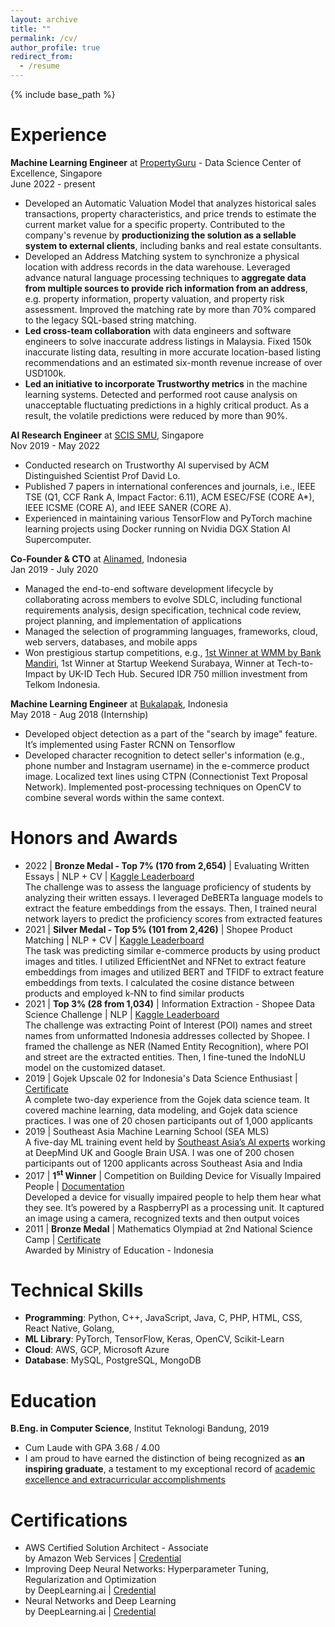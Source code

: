 ```yaml
---
layout: archive
title: ""
permalink: /cv/
author_profile: true
redirect_from:
  - /resume
---
```


{% include base_path %}

Experience
======
**Machine Learning Engineer** at [PropertyGuru](https://www.propertyguru.com.sg) - Data Science Center of Excellence, Singapore
  <br> June 2022 - present
  * Developed an Automatic Valuation Model that analyzes historical sales transactions, property characteristics, and price trends to estimate the current market value for a specific property. Contributed to the company's revenue by **productionizing the solution as a sellable system to external clients**, including banks and real estate consultants.
  * Developed an Address Matching system to synchronize a physical location with address records in the data warehouse. Leveraged advance natural language processing techniques to **aggregate data from multiple sources to provide rich information from an address**, e.g. property information, property valuation, and property risk assessment. Improved the matching rate by more than 70% compared to the legacy SQL-based string matching.
  * **Led cross-team collaboration** with data engineers and software engineers to solve inaccurate address listings in Malaysia. Fixed 150k inaccurate listing data, resulting in more accurate location-based listing recommendations and an estimated six-month revenue increase of over USD100k.
  * **Led an initiative to incorporate Trustworthy metrics** in the machine learning systems. Detected and performed root cause analysis on unacceptable fluctuating predictions in a highly critical product. As a result, the volatile predictions were reduced by more than 90%.

**AI Research Engineer** at [SCIS SMU](https://scis.smu.edu.sg/), Singapore
  <br> Nov 2019 - May 2022
  * Conducted research on Trustworthy AI supervised by ACM Distinguished Scientist Prof David Lo.
  * Published 7 papers in international conferences and journals, i.e., IEEE TSE (Q1, CCF Rank A, Impact Factor: 6.11),  ACM ESEC/FSE (CORE A*), IEEE ICSME (CORE A), and IEEE SANER (CORE A).
  * Experienced in maintaining various TensorFlow and PyTorch machine learning projects using Docker running on Nvidia DGX Station AI Supercomputer.

**Co-Founder & CTO** at [Alinamed](https://alinamed.com/), Indonesia
  <br> Jan 2019 - July 2020
  * Managed the end-to-end software development lifecycle by collaborating across members to evolve SDLC, including functional requirements analysis, design specification, technical code review, project planning, and implementation of applications
  * Managed the selection of programming languages, frameworks, cloud, web servers, databases, and mobile apps
  * Won prestigious startup competitions, e.g., [1st Winner at WMM by Bank Mandiri](http://news.unair.ac.id/en/2020/12/02/unair-alumnis-startup-alinamed-wins-first-place-in-2020-wmm/), 1st Winner at Startup Weekend Surabaya, Winner at Tech-to-Impact by UK-ID Tech Hub. Secured IDR 750 million investment from Telkom Indonesia.

**Machine Learning Engineer** at [Bukalapak](https://www.bukalapak.com/), Indonesia
  <br> May 2018 - Aug 2018 (Internship)
  * Developed object detection as a part of the "search by image" feature. It’s implemented using Faster RCNN on Tensorflow
  * Developed character recognition to detect seller's information (e.g., phone number and Instagram username) in the e-commerce product image. Localized text lines using CTPN (Connectionist Text Proposal Network). Implemented post-processing techniques on OpenCV to combine several words within the same context.

Honors and Awards
======
* 2022 \| **Bronze Medal - Top 7% (170 from 2,654)** \| Evaluating Written Essays \| NLP + CV \| [Kaggle Leaderboard](https://www.kaggle.com/c/shopee-product-matching/leaderboard)
  <br> The challenge was to assess the language proficiency of students by analyzing their written essays. I leveraged DeBERTa language models to extract the feature embeddings from the essays. Then, I trained neural network layers to predict the proficiency scores from extracted features
* 2021 \| **Silver Medal - Top 5% (101 from 2,426)** \| Shopee Product Matching \| NLP + CV \| [Kaggle Leaderboard](https://www.kaggle.com/c/shopee-product-matching/leaderboard)
  <br> The task was predicting similar e-commerce products by using product images and titles. I utilized EfficientNet and NFNet to extract feature embeddings from images and utilized BERT and TFIDF to extract feature embeddings from texts. I calculated the cosine distance between products and employed k-NN to find similar products
* 2021 \|	**Top 3% (28 from 1,034)** \| Information Extraction - Shopee Data Science Challenge  \| NLP \| [Kaggle Leaderboard](https://www.kaggle.com/c/scl-2021-ds/leaderboard)
  <br> The challenge was extracting Point of Interest (POI) names and street names from unformatted Indonesia addresses collected by Shopee. I framed the challenge as NER (Named Entity Recognition), where POI and street are the extracted entities. Then, I fine-tuned the IndoNLU model on the customized dataset.
* 2019 \|	Gojek Upscale 02 for Indonesia's Data Science Enthusiast \| [Certificate](https://drive.google.com/file/d/18t8Cq0Epnf9T5pFpeuNNQWMxRf9d0LdX/view?usp=sharing)
  <br> A complete two-day experience from the Gojek data science team. It covered machine learning, data modeling, and Gojek data science practices. I was one of 20 chosen participants out of 1,000 applicants
* 2019	\| Southeast Asia Machine Learning School (SEA MLS)
  <br> A five-day ML training event held by [Southeast Asia’s AI experts](https://www.sea-mls.com/organizers) working at DeepMind UK and Google Brain USA. I was one of 200 chosen participants out of 1200 applicants across Southeast Asia and India
* 2017  \| **1<sup>st</sup> Winner** \| Competition on Building Device for Visually Impaired People \| [Documentation](https://drive.google.com/file/d/1cz_4ubMjVVpU7vGgRYCTnbbQUd-nSRl6/view)
  <br> Developed a device for visually impaired people to help them hear what they see. It’s powered by a RaspberryPI as a processing unit. It captured an image using a camera, recognized texts and then output voices
* 2011	\| **Bronze Medal** \| Mathematics Olympiad at 2nd National Science Camp \| [Certificate](https://drive.google.com/file/d/1CLFcdlM1zQRmPmOGZg-SfBqkjaIzQqNE/view?usp=sharing)
  <br> Awarded by Ministry of Education - Indonesia

Technical Skills
======
* **Programming**: Python, C++, JavaScript, Java, C, PHP, HTML, CSS, React Native, Golang,
* **ML Library**: PyTorch, TensorFlow, Keras, OpenCV, Scikit-Learn
* **Cloud**: AWS, GCP, Microsoft Azure
* **Database**: MySQL, PostgreSQL, MongoDB

Education
======
**B.Eng. in Computer Science**, Institut Teknologi Bandung, 2019
  * Cum Laude with GPA 3.68 / 4.00
  * I am proud to have earned the distinction of being recognized as **an inspiring graduate**, a testament to my exceptional record of [academic excellence and extracurricular accomplishments](https://stei.itb.ac.id/en/blog/2019/08/12/8782/)


Certifications
======
*  AWS Certified Solution Architect - Associate
  <br>by Amazon Web Services | [Credential](https://www.credly.com/badges/15373755-fb90-4a2c-afc4-1be57cea8475/public_url)
*  Improving Deep Neural Networks: Hyperparameter Tuning, Regularization and Optimization
  <br>by DeepLearning.ai | [Credential](https://www.coursera.org/account/accomplishments/certificate/SGC98U3G8K6P)
*  Neural Networks and Deep Learning
  <br>by DeepLearning.ai | [Credential](https://www.coursera.org/account/accomplishments/certificate/D8GK6SD6Y5TG)

<!-- Skills
======
* Skill 1
* Skill 2
  * Sub-skill 2.1
  * Sub-skill 2.2
  * Sub-skill 2.3
* Skill 3 -->

<!-- Publications
======
  <ul>{% for post in site.publications %}
    {% include archive-single-cv.html %}
  {% endfor %}</ul> -->

<!-- Talks -->
<!-- ======
  <ul>{% for post in site.talks %}
    {% include archive-single-talk-cv.html %}
  {% endfor %}</ul>

Teaching
======
  <ul>{% for post in site.teaching %}
    {% include archive-single-cv.html %}
  {% endfor %}</ul> -->

